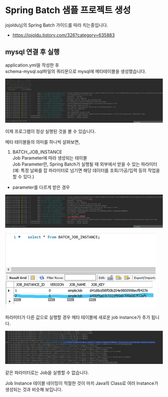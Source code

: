# Spring Batch 샘플 프로젝트 생성
jojoldu님의 Spring Batch 가이드를 따라 치는중입니다.  
- https://jojoldu.tistory.com/326?category=635883

## mysql 연결 후 실행
application.yml을 작성한 후  
schema-mysql.sql파일의 쿼리문으로 mysql에 메타테이블을 생성했습니다.

![run_success_1.jpg](./image/run_success_1.jpg)

이제 프로그램이 정상 실행된 것을 볼 수 있습니다.

메타 테이블들의 의미를 하나씩 살펴보면,

1. BATCH_JOB_INSTANCE  
Job Parameter에 따라 생성되는 테이블  
Job Parameter란, Spring Batch가 실행될 때 외부에서 받을 수 있는 파라미터  
(예: 특정 날짜를 잡 파라미터로 넘기면 해당 데이터를 조회/가공/입력 등의 작업을 할 수 있다.)  

- parameter를 다르게 받은 경우

![run_success_2.jpg](./image/run_success_2.jpg)

![run_success_3.jpg](./image/run_success_3.jpg)

파라미터가 다른 값으로 실행할 경우 메타 테이블에 새로운 job instance가 추가 됩니다.
 
 ![run_success_4.jpg](./image/run_success_4.jpg)

같은 파라미터로는 Job을 실행할 수 없습니다.

Job Instance 테이블 네이밍이 적절한 것이
마치 Java의 Class로 여러 Instance가 생성되는 것과 비슷해 보입니다.

 